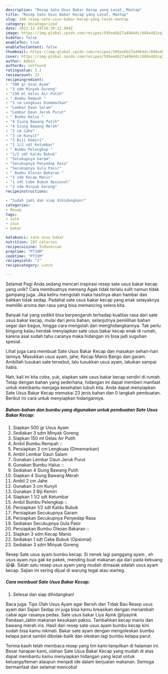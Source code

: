 ```yaml
---
description: "Resep Sate Usus Bakar Kecap yang Lezat, Mantap"
title: "Resep Sate Usus Bakar Kecap yang Lezat, Mantap"
slug: 348-resep-sate-usus-bakar-kecap-yang-lezat-mantap
category: Uncategorized
date: 2022-12-29T16:39:12.994Z
image: https://img-global.cpcdn.com/recipes/595ee6b27a4964dc/680x482cq70/sate-usus-bakar-kecap-foto-resep-utama.jpg
hideToc: false
enableToc: true
enableTocContent: false
thumbnail: https://img-global.cpcdn.com/recipes/595ee6b27a4964dc/680x482cq70/sate-usus-bakar-kecap-foto-resep-utama.jpg
cover: https://img-global.cpcdn.com/recipes/595ee6b27a4964dc/680x482cq70/sate-usus-bakar-kecap-foto-resep-utama.jpg
author: Admin
authorAv: notfound
ratingvalue: 3.2
reviewcount: 23
recipeingredient:
- "500 gr Usus Ayam"
- "3 sdm Minyak Goreng"
- "150 ml Gelas Air Putih"
- " Bumbu Rempah "
- "3 cm Lengkuas Dimemarkan"
- "Lembar Daun Salam"
- "Lembar Daun Jeruk Purut"
- " Bumbu Halus "
- "4 Siung Bawang Putih"
- "4 Siung Bawang Merah"
- "2 cm Jahe"
- "3 cm Kunyit"
- "3 Biji Kemiri"
- "1 1/2 sdt Ketumbar"
- " Bumbu Pelengkap "
- "1/2 sdt Kaldu Bubuk"
- "Secukupnya Garam"
- "Secukupnya Penyedap Rasa"
- "Secukupnya Gula Pasir"
- " Bumbu Olesan Bakaran "
- "3 sdm Kecap Manis"
- "1 sdt Cabe Bubuk Opsional"
- "3 sdm Minyak Goreng"
recipeinstructions:

- "Sudah jadi dan siap dihidangkan!"
categories:
- Resep
tags:
- sate
- usus
- bakar

katakunci: sate usus bakar 
nutrition: 107 calories
recipecuisine: Indonesian
preptime: "PT38M"
cooktime: "PT33M"
recipeyield: "2"
recipecategory: Lunch

---
```



Selamat Pagi Anda sedang mencari inspirasi resep sate usus bakar kecap yang unik? Cara membuatnya memang Agak tidak terlalu sulit namun tidak gampang juga. Jika keliru mengolah maka hasilnya akan hambar dan bahkan tidak sedap. Padahal sate usus bakar kecap yang enak selayaknya memiliki aroma dan rasa yang bisa memancing selera kita.


Banyak hal yang sedikit bisa berpengaruh terhadap kualitas rasa dari sate usus bakar kecap, mulai dari jenis bahan, selanjutnya pemilihan bahan segar dan bagus, hingga cara mengolah dan menghidangkannya. Tak perlu bingung kalau hendak menyiapkan sate usus bakar kecap enak di rumah, karena asal sudah tahu caranya maka hidangan ini bisa jadi suguhan spesial.

Lihat juga cara membuat Sate Usus Bakar Kecap dan masakan sehari-hari lainnya. Masukkan usus ayam, jahe, Kecap Manis Bango dan garam. Ambillah tusukan sate tersebut, lalu tusukkan usus ayam, lakukan sampai habis.


Nah, kali ini kita coba, yuk, siapkan sate usus bakar kecap sendiri di rumah. Tetap dengan bahan yang sederhana, hidangan ini dapat memberi manfaat untuk membantu menjaga kesehatan tubuh kita. Anda dapat menyiapkan Sate Usus Bakar Kecap memakai 23 jenis bahan dan 0 langkah pembuatan. Berikut ini cara untuk menyiapkan hidangannya.

<!--inarticleads1-->

##### Bahan-bahan dan bumbu yang digunakan untuk pembuatan Sate Usus Bakar Kecap:

1. Siapkan 500 gr Usus Ayam
1. Sediakan 3 sdm Minyak Goreng
1. Siapkan 150 ml Gelas Air Putih
1. Ambil  Bumbu Rempah ::
1. Persiapkan 3 cm Lengkuas (Dimemarkan)
1. Ambil Lembar Daun Salam
1. Gunakan Lembar Daun Jeruk Purut
1. Gunakan  Bumbu Halus ::
1. Sediakan 4 Siung Bawang Putih
1. Siapkan 4 Siung Bawang Merah
1. Ambil 2 cm Jahe
1. Gunakan 3 cm Kunyit
1. Gunakan 3 Biji Kemiri
1. Siapkan 1 1/2 sdt Ketumbar
1. Ambil  Bumbu Pelengkap ::
1. Persiapkan 1/2 sdt Kaldu Bubuk
1. Persiapkan Secukupnya Garam
1. Persiapkan Secukupnya Penyedap Rasa
1. Sediakan Secukupnya Gula Pasir
1. Persiapkan  Bumbu Olesan Bakaran ::
1. Siapkan 3 sdm Kecap Manis
1. Sediakan 1 sdt Cabe Bubuk (Opsional)
1. Sediakan 3 sdm Minyak Goreng


Resep Sate usus ayam bumbu kecap. Si nenek lagi panggang ayam , eh usus ayam.nya gak ke pakek, mending buat makanan aja dari pada kebuang 😃😁. Salah satu resep usus ayam yang mudah dimasak adalah usus ayam kecap. Sajian ini sering dijual di warung tegal atau warteg. 

<!--inarticleads2-->

##### Cara membuat Sate Usus Bakar Kecap:


1. Selesai dan siap dihidangkan!

Baca juga: Tips Olah Usus Ayam agar Bersih dan Tidak Bau Resep usus ayam dari Sajian Sedap ini juga bisa kamu kreasikan dengan menambah cabai agar rasanya pedas. Sate usus bakar Liya Ayink @liyayink Pandaan,Jatim makanan kesukaan paksu. Tambahkan kecap manis dan bawang merah iris. Hasil dari resep sate usus ayam bumbu kecap kini sudah bisa kamu nikmati. Bakar sate ayam dengan mengoleskan bumbu kelapa parut sambil dibolak-balik dan oleskan lagi bumbu kelapa parut. 

Terima kasih telah membaca resep yang tim kami tampilkan di halaman ini. Besar harapan kami, olahan Sate Usus Bakar Kecap yang mudah di atas dapat membantu kamu menyiapkan hidangan yang lezat untuk keluarga/teman ataupun menjadi ide dalam berjualan makanan. Semoga bermanfaat dan selamat mencoba!
